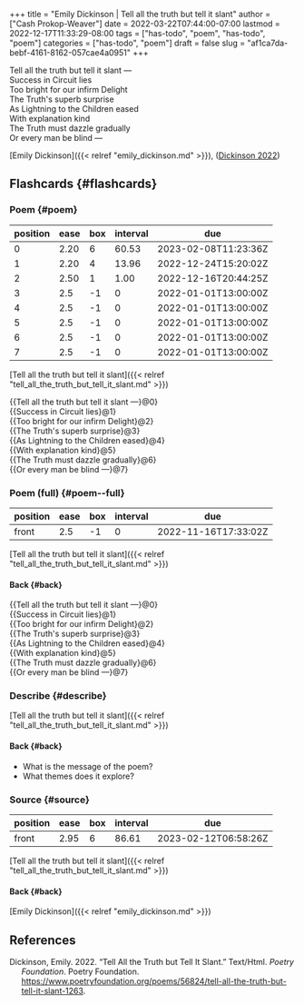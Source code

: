+++
title = "Emily Dickinson | Tell all the truth but tell it slant"
author = ["Cash Prokop-Weaver"]
date = 2022-03-22T07:44:00-07:00
lastmod = 2022-12-17T11:33:29-08:00
tags = ["has-todo", "poem", "has-todo", "poem"]
categories = ["has-todo", "poem"]
draft = false
slug = "af1ca7da-bebf-4161-8162-057cae4a0951"
+++

<div class="verse">

Tell all the truth but tell it slant —<br />
Success in Circuit lies<br />
Too bright for our infirm Delight<br />
The Truth's superb surprise<br />
As Lightning to the Children eased<br />
With explanation kind<br />
The Truth must dazzle gradually<br />
Or every man be blind —<br />

</div>

[Emily Dickinson]({{< relref "emily_dickinson.md" >}}), (<a href="#citeproc_bib_item_1">Dickinson 2022</a>)


## Flashcards {#flashcards}


### Poem {#poem}

| position | ease | box | interval | due                  |
|----------|------|-----|----------|----------------------|
| 0        | 2.20 | 6   | 60.53    | 2023-02-08T11:23:36Z |
| 1        | 2.20 | 4   | 13.96    | 2022-12-24T15:20:02Z |
| 2        | 2.50 | 1   | 1.00     | 2022-12-16T20:44:25Z |
| 3        | 2.5  | -1  | 0        | 2022-01-01T13:00:00Z |
| 4        | 2.5  | -1  | 0        | 2022-01-01T13:00:00Z |
| 5        | 2.5  | -1  | 0        | 2022-01-01T13:00:00Z |
| 6        | 2.5  | -1  | 0        | 2022-01-01T13:00:00Z |
| 7        | 2.5  | -1  | 0        | 2022-01-01T13:00:00Z |

[Tell all the truth but tell it slant]({{< relref "tell_all_the_truth_but_tell_it_slant.md" >}})

<div class="verse">

{{Tell all the truth but tell it slant —}@0}<br />
{{Success in Circuit lies}@1}<br />
{{Too bright for our infirm Delight}@2}<br />
{{The Truth's superb surprise}@3}<br />
{{As Lightning to the Children eased}@4}<br />
{{With explanation kind}@5}<br />
{{The Truth must dazzle gradually}@6}<br />
{{Or every man be blind —}@7}<br />

</div>


### Poem (full) {#poem--full}

| position | ease | box | interval | due                  |
|----------|------|-----|----------|----------------------|
| front    | 2.5  | -1  | 0        | 2022-11-16T17:33:02Z |

[Tell all the truth but tell it slant]({{< relref "tell_all_the_truth_but_tell_it_slant.md" >}})


#### Back {#back}

<div class="verse">

{{Tell all the truth but tell it slant —}@0}<br />
{{Success in Circuit lies}@1}<br />
{{Too bright for our infirm Delight}@2}<br />
{{The Truth's superb surprise}@3}<br />
{{As Lightning to the Children eased}@4}<br />
{{With explanation kind}@5}<br />
{{The Truth must dazzle gradually}@6}<br />
{{Or every man be blind —}@7}<br />

</div>


### Describe {#describe}

[Tell all the truth but tell it slant]({{< relref "tell_all_the_truth_but_tell_it_slant.md" >}})


#### Back {#back}

-   What is the message of the poem?
-   What themes does it explore?


### Source {#source}

| position | ease | box | interval | due                  |
|----------|------|-----|----------|----------------------|
| front    | 2.95 | 6   | 86.61    | 2023-02-12T06:58:26Z |

[Tell all the truth but tell it slant]({{< relref "tell_all_the_truth_but_tell_it_slant.md" >}})


#### Back {#back}

[Emily Dickinson]({{< relref "emily_dickinson.md" >}})

## References

<style>.csl-entry{text-indent: -1.5em; margin-left: 1.5em;}</style><div class="csl-bib-body">
  <div class="csl-entry"><a id="citeproc_bib_item_1"></a>Dickinson, Emily. 2022. “Tell All the Truth but Tell It Slant.” Text/Html. <i>Poetry Foundation</i>. Poetry Foundation. <a href="https://www.poetryfoundation.org/poems/56824/tell-all-the-truth-but-tell-it-slant-1263">https://www.poetryfoundation.org/poems/56824/tell-all-the-truth-but-tell-it-slant-1263</a>.</div>
</div>
